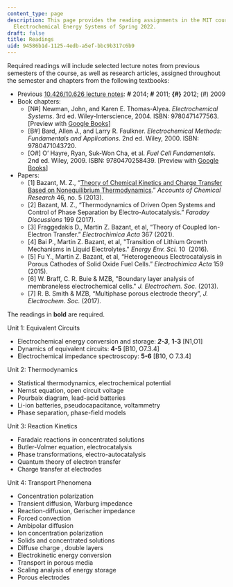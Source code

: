 ```yaml
---
content_type: page
description: This page provides the reading assignments in the MIT course 10.426/10.626
  Electrochemical Energy Systems of Spring 2022.
draft: false
title: Readings
uid: 94586b1d-1125-4edb-a5ef-bbc9b317c6b9
---
```

Required readings will include selected lecture notes from previous semesters of the course, as well as research articles, assigned throughout the semester and chapters from the following textbooks:

- Previous [10.426/10.626 lecture notes](https://ocw.mit.edu/courses/10-626-electrochemical-energy-systems-spring-2014/pages/lecture-notes/): ***#*** 2014; **#** 2011; **{#}** 2012; (#) 2009
- Book chapters:
    - \[N#\] Newman, John, and Karen E. Thomas-Alyea. *Electrochemical Systems*. 3rd ed. Wiley-Interscience, 2004. ISBN: 9780471477563. \[Preview with [Google Books](http://books.google.com/books?id=vArZu0HM-xYC&pg=PAfrontcover)\]
    - \[B#\] Bard, Allen J., and Larry R. Faulkner. *Electrochemical Methods: Fundamentals and Applications*. 2nd ed. Wiley, 2000. ISBN: 9780471043720.
    - \[O#\] O’ Hayre, Ryan, Suk-Won Cha, et al. *Fuel Cell Fundamentals*. 2nd ed. Wiley, 2009. ISBN: 9780470258439. \[Preview with [Google Books](https://www.google.com/books/edition/Fuel_Cell_Fundamentals/O2JYCwAAQBAJ?hl=en&gbpv=1&pg=PR1&printsec=frontcover)\]
- Papers:
    - \[1\] Bazant, M. Z., “[Theory of Chemical Kinetics and Charge Transfer Based on Nonequilibrium Thermodynamics](http://dx.doi.org/10.1021/ar300145c).” *Accounts of Chemical Research* 46, no. 5 (2013).
    - \[2\] Bazant, M. Z., “Thermodynamics of Driven Open Systems and Control of Phase Separation by Electro-Autocatalysis.” *Faraday Discussions* 199 (2017).
    - \[3\] Fraggedakis D., Martin Z. Bazant, et al, “Theory of Coupled Ion-Electron Transfer.” *Electrochimica Acta* 367 (2021).
    - \[4\] Bai P., Martin Z. Bazant, et al, "Transition of Lithium Growth Mechanisms in Liquid Electrolytes." *Energy Env. Sci.* 10  (2016).
    - \[5\] Fu Y., Martin Z. Bazant, et al, “Heterogeneous Electrocatalysis in Porous Cathodes of Solid Oxide Fuel Cells.” *Electrochimica Acta* 159 (2015).
    - \[6\] W. Braff, C. R. Buie & MZB, "Boundary layer analysis of membraneless electrochemical cells." *J. Electrochem. Soc*. (2013).
    - \[7\] R. B. Smith & MZB, “Multiphase porous electrode theory”, *J. Electrochem. Soc.* (2017).

The readings in **bold** are required.

Unit 1: Equivalent Circuits

- Electrochemical energy conversion and storage: ***2-3***, **1-3** \[N1,O1\]
- Dynamics of equivalent circuits: **4-5** \[B10, O7.3.4\]
- Electrochemical impedance spectroscopy: **5-6** \[B10, O 7.3.4\]

Unit 2: Thermodynamics

- Statistical thermodynamics, electrochemical potential
- Nernst equation, open circuit voltage
- Pourbaix diagram, lead-acid batteries
- Li-ion batteries, pseudocapacitance, voltammetry
- Phase separation, phase-field models

Unit 3: Reaction Kinetics

- Faradaic reactions in concentrated solutions
- Butler-Volmer equation, electrocatalysis
- Phase transformations, electro-autocatalysis
- Quantum theory of electron transfer
- Charge transfer at electrodes

Unit 4: Transport Phenomena

- Concentration polarization
- Transient diffusion, Warburg impedance
- Reaction-diffusion, Gerischer impedance
- Forced convection
- Ambipolar diffusion
- Ion concentration polarization
- Solids and concentrated solutions
- Diffuse charge , double layers
- Electrokinetic energy conversion
- Transport in porous media
- Scaling analysis of energy storage
- Porous electrodes